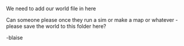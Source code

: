 We need to add our world file in here

Can someone please once they run a sim or make a map or whatever - please save the world to this folder here?

-blaise
